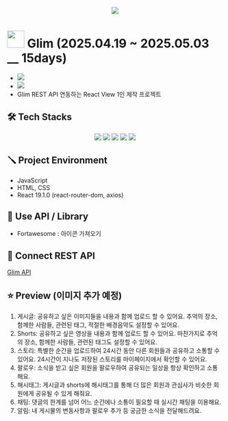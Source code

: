 <div align= "center">
    <img src="https://capsule-render.vercel.app/api?type=waving&color=gradient&height=180&text=Glim&animation=&fontColor=ffffff&fontSize=40" />
</div>

#  <img style="width:40px;" src="https://github.com/user-attachments/assets/3b8eaa31-214a-4608-bdbf-a3c6ef35ebe1"/>  Glim (2025.04.19 ~ 2025.05.03 __ 15days)
- <img src="https://github.com/user-attachments/assets/2bbdb696-d14f-4de7-87db-eadf1ca06ca8" />
- <img src="https://github.com/user-attachments/assets/c5b6213c-7d1d-40de-b9ee-cf20b774b429" />
-  Glim REST API 연동하는 React View 1인 제작 프로젝트
 

## 🛠️ Tech Stacks
<div align=center> 
  <img src="https://img.shields.io/badge/html5-E34F26?style=for-the-badge&logo=html5&logoColor=white"> 
  <img src="https://img.shields.io/badge/css-1572B6?style=for-the-badge&logo=css3&logoColor=white"> 
  <img src="https://img.shields.io/badge/javascript-F7DF1E?style=for-the-badge&logo=javascript&logoColor=black"> 
  <img src="https://img.shields.io/badge/fontawesome-339AF0?style=for-the-badge&logo=fontawesome&logoColor=white">
  <img src="https://img.shields.io/badge/react-339AF0?style=for-the-badge&logo=react&logoColor=white">
  <br>
</div>

## 🪛 Project Environment
- JavaScript
- HTML, CSS
- React 19.1.0 (react-router-dom, axios)
    
## 🔧 Use API / Library
- Fortawesome : 아이콘 가져오기

## 🔗 Connect REST API
[Glim API](https://github.com/Dev-RiQ/Glim)


## ⭐ Preview (이미지 추가 예정)
1. 게시글: 공유하고 싶은 이미지들을 내용과 함께 업로드 할 수 있어요. 추억의 장소, 함께한 사람들, 관련된 태그, 적절한 배경음악도 설정할 수 있어요.
2. Shorts: 공유하고 싶은 영상을 내용과 함께 업로드 할 수 있어요. 마찬가지로 추억의 장소, 함께한 사람들, 관련된 태그도 설정할 수 있어요.
3. 스토리: 특별한 순간을 업로드하여 24시간 동안 다른 회원들과 공유하고 소통할 수 있어요. 24시간이 지나도 저장된 스토리를 마이페이지에서 확인할 수 있어요.
4. 팔로우: 소식을 받고 싶은 회원을 팔로우하여 공유되는 일상을 항상 확인하고 소통해요.
5. 해시태그: 게시글과 shorts에 해시태그를 통해 더 많은 회원과 관심사가 비슷한 회원에게 공유될 수 있게 해줘요.
6. 채팅: 댓글의 한계를 넘어 어느 순간에나 소통이 필요할 때 실시간 채팅을 이용해요.
7. 알림: 내 게시물의 변동사항과 팔로우 추가 등 궁금한 소식을 전달해드려요.
